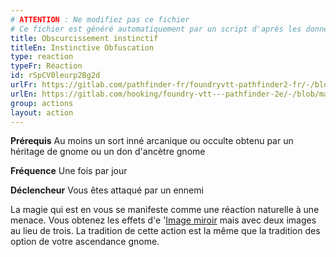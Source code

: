 ```yaml
---
# ATTENTION : Ne modifiez pas ce fichier
# Ce fichier est généré automatiquement par un script d'après les données du module Foundry VTT officiel et de sa traduction
title: Obscurcissement instinctif
titleEn: Instinctive Obfuscation
type: reaction
typeFr: Réaction
id: rSpCV0leurp2Bg2d
urlFr: https://gitlab.com/pathfinder-fr/foundryvtt-pathfinder2-fr/-/blob/master/data/actions/rSpCV0leurp2Bg2d.htm
urlEn: https://gitlab.com/hooking/foundry-vtt---pathfinder-2e/-/blob/master/packs/data/actions.db/instinctive-obfuscation.json
group: actions
layout: action
---
```

**Prérequis** Au moins un sort inné arcanique ou occulte obtenu par un héritage de gnome ou un don d'ancètre gnome

**Fréquence** Une fois par jour

**Déclencheur** Vous êtes attaqué par un ennemi

La magie qui est en vous se manifeste comme une réaction naturelle à une menace. Vous obtenez les effets d'e '[Image miroir](../spells/image-miroir.md) mais avec deux images au lieu de trois. La tradition de cette action est la même que la tradition des option de votre ascendance gnome.



